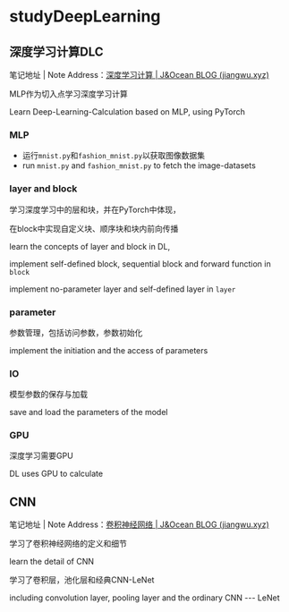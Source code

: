 # studyDeepLearning

## 深度学习计算DLC

笔记地址 | Note Address：[深度学习计算 | J&Ocean BLOG (jiangwu.xyz)](https://jiangwu.xyz/2024/02/20/深度学习计算/)

MLP作为切入点学习深度学习计算

Learn Deep-Learning-Calculation based on MLP, using PyTorch

### MLP

* 运行`mnist.py`和`fashion_mnist.py`以获取图像数据集
* run `mnist.py` and `fashion_mnist.py` to fetch the image-datasets

### layer and block

学习深度学习中的层和块，并在PyTorch中体现，

在block中实现自定义块、顺序块和块内前向传播

learn the concepts of layer and block in DL, 

implement self-defined block, sequential block and forward function in  `block`

implement no-parameter layer and self-defined layer in `layer`

### parameter

参数管理，包括访问参数，参数初始化

implement the initiation and the access of parameters

### IO

模型参数的保存与加载

save and load the parameters of the model

### GPU

深度学习需要GPU

DL uses GPU to calculate

## CNN

笔记地址 | Note Address：[卷积神经网络 | J&Ocean BLOG (jiangwu.xyz)](https://jiangwu.xyz/2024/02/27/卷积神经网络/)

学习了卷积神经网络的定义和细节

learn the detail of CNN

学习了卷积层，池化层和经典CNN-LeNet

including convolution layer, pooling layer and the ordinary CNN --- LeNet

